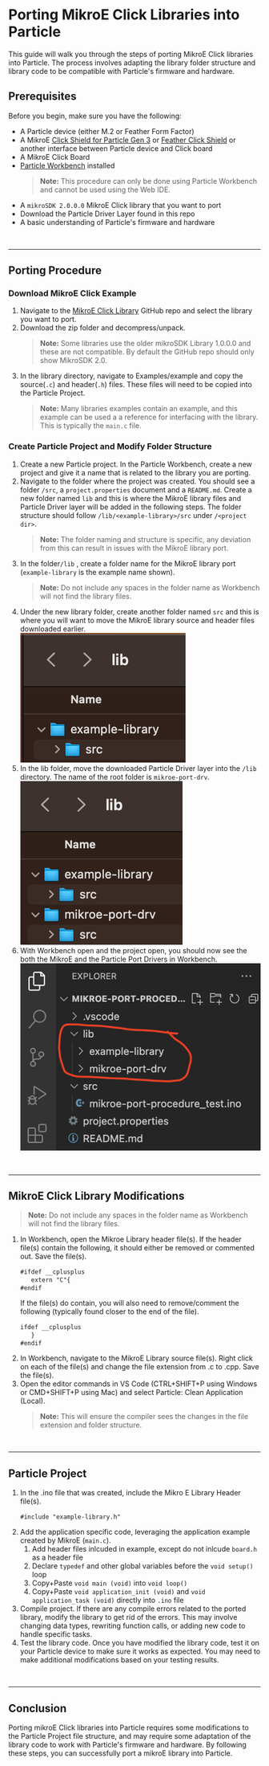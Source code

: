# Porting MikroE Click Libraries into Particle
This guide will walk you through the steps of porting MikroE Click libraries into Particle. The process involves adapting the library folder structure and library code to be compatible with Particle's firmware and hardware.
## Prerequisites
Before you begin, make sure you have the following:
- A Particle device (either M.2 or Feather Form Factor)
- A MikroE [Click Shield for Particle Gen 3](https://www.mikroe.com/click-shield-for-particle-gen-3) or [Feather Click Shield](https://www.mikroe.com/feather-click-shield) or another interface between Particle device and Click board
- A MikroE Click Board
- [Particle Workbench](https://www.particle.io/workbench/) installed
   > **Note:** This procedure can only be done using Particle Workbench and cannot be used using the Web IDE.
- A `mikroSDK 2.0.0.0` MikroE Click library that you want to port
- Download the Particle Driver Layer found in this repo
- A basic understanding of Particle's firmware and hardware

<br>

----
## Porting Procedure

### Download MikroE Click Example 
1. Navigate to the [MikroE Click Library](https://github.com/MikroElektronika/mikrosdk_click_v2) GitHub repo and select the library you want to port.
2. Download the zip folder and decompress/unpack.
   > **Note:**  Some libraries use the older mikroSDK Library 1.0.0.0 and these are not compatible. By default the GitHub repo should only show MikroSDK 2.0.
4. In the library directory, navigate to Examples/example and copy the source(`.c`) and header(`.h`) files. These files will need to be copied into the Particle Project.
   > **Note:**  Many libraries examples contain an example, and this example can be used a a reference for interfacing with the library. This is typically the `main.c` file.  

### Create Particle Project and Modify Folder Structure
1. Create a new Particle project. In the Particle Workbench, create a new project and give it a name that is related to the library you are porting.
2. Navigate to the folder where the project was created. You should see a folder  `/src`, a `project.properties` document and a `README.md`. Create a new folder named `lib` and this is where the MikroE library files and Particle Driver layer will be added in the following steps. The folder structure should follow `/lib/<example-library>/src` under `/<project dir>`.  
   > **Note:**  The folder naming and structure is specific, any deviation from this can result in issues with the MikroE library port.  
3. In the folder`/lib` , create a folder name for the MikroE library port (`example-library` is the example name shown).  
   > **Note:**  Do not include any spaces in the folder name as Workbench will not find the library files.  
4. Under the new library folder, create another folder named `src` and this is where you will want to move the MikroE library source and header files downloaded earlier.  
   ![](/docs/src.png)  
5. In the lib folder, move the downloaded Particle Driver layer into the `/lib` directory. The name of the root folder is `mikroe-port-drv`.  
   ![](/docs/drv.png)  
6. With Workbench open and the project open, you should now see the both the MikroE and the Particle Port Drivers in Workbench.    
   ![](/docs/vs-folder.png)      

<br>

----
## MikroE Click Library Modifications  
> **Note:**  Do not include any spaces in the folder name as Workbench will not find the library files.   

1. In Workbench, open the Mikroe Library header file(s). If the header file(s) contain the following, it should either be removed or commented out. Save the file(s).  
   ```
   #ifdef __cplusplus  
      extern "C"{  
   #endif
     ```  
   If the file(s) do contain, you will also need to remove/comment the following (typically found closer to the end of the file). 
   ```
   ifdef __cplusplus  
      }  
   #endif  
    ```  
2. In Workbench, navigate to the MikroE Library source file(s). Right click on each of the file(s) and change the file extension from .c to .cpp. Save the file(s).   
3. Open the editor commands in VS Code (CTRL+SHIFT+P using Windows or CMD+SHIFT+P using Mac) and select Particle: Clean Application (Local).   
   > **Note:** This will ensure the compiler sees the changes in the file extension and folder structure.  

<br>

----
## Particle Project
1. In the .ino file that was created, include the Mikro E Library Header file(s).  
   ```
   #include "example-library.h"
   ```  
2. Add the application specific code, leveraging the application example created by MikroE (`main.c`). 
   1.  Add header files inlcuded in example, except do not inlcude `board.h` as a header file
   2.  Declare `typedef` and other global variables before the `void setup()` loop
   3. Copy+Paste `void main (void)` into `void loop()`
   4. Copy+Paste `void application_init (void)` and `void application_task (void)` directly into `.ino` file
3. Compile project. If there are any compile errors related to the ported library, modify the library to get rid of the errors. This may involve changing data types, rewriting function calls, or adding new code to handle specific tasks.  
4. Test the library code. Once you have modified the library code, test it on your Particle device to make sure it works as expected. You may need to make additional modifications based on your testing results.  

<br>

----
## Conclusion
Porting mikroE Click libraries into Particle requires some modifications to the Particle Project file structure, and may require some adaptation of the library code to work with Particle's firmware and hardware. By following these steps, you can successfully port a mikroE library into Particle.